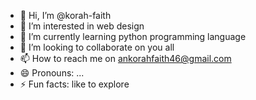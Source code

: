 - 👋 Hi, I’m @korah-faith
- 👀 I’m interested in web design 
- 🌱 I’m currently learning python programming language
- 💞️ I’m looking to collaborate on you all
- 📫 How to reach me on ankorahfaith46@gmail.com
- 😄 Pronouns: ...
- ⚡ Fun facts: like to explore 

<!---
korah-faith/korah-faith is a ✨ special ✨ repository because its `README.md` (this file) appears on your GitHub profile.
You can click the Preview link to take a look at your changes.
--->
